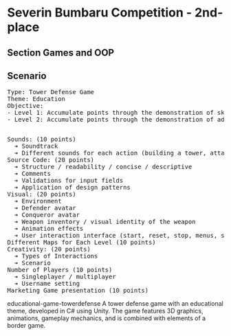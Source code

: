 # Severin Bumbaru Competition - 2nd-place
## Section Games and OOP 

## Scenario
<pre>
Type: Tower Defense Game
Theme: Education
Objective:
- Level 1: Accumulate points through the demonstration of skills and abilities, as well as confrontation.
- Level 2: Accumulate points through the demonstration of advanced skills and abilities (which depend on those from Level 1) and confrontation.
</pre>

## 
<pre>
Sounds: (10 points)
  ➔ Soundtrack
  ➔ Different sounds for each action (building a tower, attacking, annihilating an enemy, defeating an enemy, progressing to the next level)
Source Code: (20 points)
  ➔ Structure / readability / concise / descriptive
  ➔ Comments
  ➔ Validations for input fields
  ➔ Application of design patterns
Visual: (20 points)
  ➔ Environment
  ➔ Defender avatar
  ➔ Conqueror avatar
  ➔ Weapon inventory / visual identity of the weapon
  ➔ Animation effects
  ➔ User interaction interface (start, reset, stop, menus, score/number of lives/timer/collisions/teleportations notifications)
Different Maps for Each Level (10 points)
Creativity: (20 points)
  ➔ Types of Interactions
  ➔ Scenario
Number of Players (10 points)
  ➔ Singleplayer / multiplayer
  ➔ Username setting
Marketing Game presentation (10 points)
</pre>


educational-game-towerdefense
A tower defense game with an educational theme, developed in C# using Unity. The game features 3D graphics, animations, gameplay mechanics, and is combined with elements of a border game.
